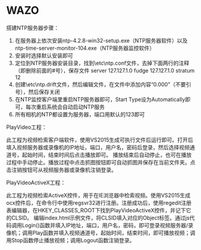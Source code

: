 # WAZO

搭建NTP服务器步骤：
1. 在服务器上依次安装ntp-4.2.8-win32-setup.exe（NTP服务器软件）以及ntp-time-server-monitor-104.exe（NTP服务器监控软件）
2. 安装时选择默认安装即可
3. 定位到NTP服务器安装目录，找到\etc\ntp.conf文件，去掉下面两行的注释（即删除前面的#号），保存文件
    server 127.127.1.0
    fudge 127.127.1.0 stratum 12
4. 创建\etc\ntp.drift文件，然后编辑文件，在文件中添加内容“0.000”（不要引号），然后保存关闭
5. 在NTP监控客户端里重启NTP服务器即可，Start Type设为Automatically即可，每次重启系统会自动启动NTP服务
6. 所有相机的NTP都设置为服务器，端口用默认的123即可

PlayVideo工程：

此工程为视频检索客户端软件，使用VS2015生成可执行文件后运行即可。打开后填入视频服务器或录像机的IP地址，端口，用户名，密码后登录，然后选择视频通道号，起始时间，结束时间后点击播放即可。
播放结束后自动停止，也可在播放过程中手动停止。播放过程中点击抓图按钮即可自动抓图并保存在当前文件夹。点击注销按钮可从视频服务器或录像机注销登录。

PlayVideoActiveX工程：

此工程为视频检索ActiveX控件，用于在IE浏览器中检索视频。使用VS2015生成ocx控件后，在命令行中使用regsvr32进行注册。注册成功后，使用regedit注册表编辑器，在HKEY_CLASSES_ROOT下找到PlayVideoActiveX控件，并记下它的CLSID。
编辑index.html示例文件，将CLSID填入对应的Object标签。通过js代码调用Login()函数并填入IP地址，端口，用户名，密码，即可登录视频服务器/录像机；调用Play函数并填入视频通道号，起始时间，结束时间，即可播放视频；调用Stop函数停止播放视频；调用Logout函数注销登录。
